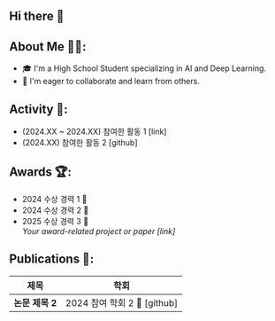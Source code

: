 ## Hi there 👋

<!--
**HANJAEWOONG1233/HANJAEWOONG1233** is a ✨ _special_ ✨ repository because its `README.md` (this file) appears on your GitHub profile.

Here are some ideas to get you started:
# Jaewong Han

![Profile Image](your-image-url) <!-- 프로필 이미지가 있다면 추가 -->

## About Me 🧑‍💻:
- 🎓 I'm a High School Student specializing in AI and Deep Learning.
- 🤝 I'm eager to collaborate and learn from others.

## Activity 🌟:
- (2024.XX ~ 2024.XX) 참여한 활동 1 [link]
- (2024.XX) 참여한 활동 2 [github]

## Awards 🏆:
- 2024 수상 경력 1 🥇
- 2024 수상 경력 2 🥈
- 2025 수상 경력 3 🥉  
  _Your award-related project or paper [link]_

## Publications 📄:

| 제목 | 학회 |
|------|------|
| **논문 제목 2** | 2024 참여 학회 2 📎 [github] |

